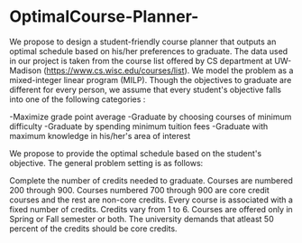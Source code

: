 # OptimalCourse-Planner-
We propose to design a student-friendly course planner that outputs an optimal schedule based on his/her preferences to graduate. The data used in our project is taken from the course list offered by CS department at UW-Madison (https://www.cs.wisc.edu/courses/list). We model the problem as a mixed-integer linear program (MILP). Though the objectives to graduate are different for every person, we assume that every student's objective falls into one of the following categories :

-Maximize grade point average
-Graduate by choosing courses of minimum difficulty
-Graduate by spending minimum tuition fees
-Graduate with maximum knowledge in his/her's area of interest

We propose to provide the optimal schedule based on the student's objective. The general problem setting is as follows:

Complete the number of credits needed to graduate.
Courses are numbered 200 through 900. Courses numbered 700 through 900 are core credit courses and the rest are non-core credits.
Every course is associated with a fixed number of credits. Credits vary from 1 to 6.
Courses are offered only in Spring or Fall semester or both.
The university demands that atleast 50 percent of the credits should be core credits.

